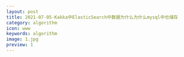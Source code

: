```yaml
---
layout: post
title: 2021-07-05-Kakka中ElasticSearch中数据为什么为什么mysql中也储存
category: algorithm
icon: www
keywords: algorithm
image: 1.jpg
preview: 1
---
```

